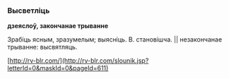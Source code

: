 ### Высветліць
**дзеяслоў, закончанае трыванне**

Зрабіць ясным, зразумелым; выясніць. В. становішча. || незакончанае трыванне: высвятляць.

<a rel="author">[http://rv-blr.com/](http://rv-blr.com/slounik.jsp?letterId=0&maskId=0&pageId=611)</a>
